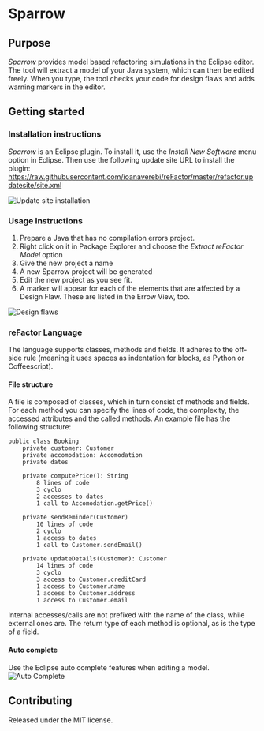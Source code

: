 # Sparrow

## Purpose
*Sparrow* provides model based refactoring simulations in the Eclipse editor. The tool will extract a model of your Java system, which can then be edited freely. When you type, the tool checks your code for design flaws and adds warning markers in the editor.

## Getting started

### Installation instructions
*Sparrow* is an Eclipse plugin. To install it, use the *Install New Software* menu option in Eclipse. Then use the following update site URL to install the plugin: https://raw.githubusercontent.com/ioanaverebi/reFactor/master/refactor.updatesite/site.xml

![Update site installation](https://github.com/ioanaverebi/reFactor/blob/master/resources/install.png "Update site installation" )


### Usage Instructions

1. Prepare a Java that has no compilation errors project.
2. Right click on it in Package Explorer and choose the *Extract reFactor Model* option
3. Give the new project a name
4. A new Sparrow project will be generated
5. Edit the new project as you see fit.
6. A marker will appear for each of the elements that are affected by a Design Flaw. These are listed in the Errow View, too.

![Design flaws](https://github.com/ioanaverebi/reFactor/blob/master/resources/design_flaws.png "Design flaw markers" )

### reFactor Language
The language supports classes, methods and fields. It adheres to the off-side rule (meaning it uses spaces as indentation for blocks, as Python or Coffeescript).

#### File structure
A file is composed of classes, which in turn consist of methods and fields. For each method you can specify the lines of code, the complexity, the accessed attributes and the called methods. An example file has the following structure:

```
public class Booking
    private customer: Customer
    private accomodation: Accomodation
    private dates

    private computePrice(): String
        8 lines of code
        3 cyclo
        2 accesses to dates
        1 call to Accomodation.getPrice()

    private sendReminder(Customer)
        10 lines of code
        2 cyclo
        1 access to dates
        1 call to Customer.sendEmail()

    private updateDetails(Customer): Customer
        14 lines of code
        3 cyclo
        3 access to Customer.creditCard
        1 access to Customer.name
        1 access to Customer.address
        1 access to Customer.email
```
Internal accesses/calls are not prefixed with the name of the class, while external ones are. The return type of each method is optional, as is the type of a field.

#### Auto complete
Use the Eclipse auto complete features when editing a model.
![Auto Complete](https://github.com/ioanaverebi/reFactor/blob/master/resources/auto_complete.png "Auto Complete" )



## Contributing
Released under the MIT license.
